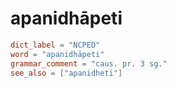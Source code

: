 # apanidhāpeti

``` toml
dict_label = "NCPED"
word = "apanidhāpeti"
grammar_comment = "caus. pr. 3 sg."
see_also = ["apanidheti"]
```

